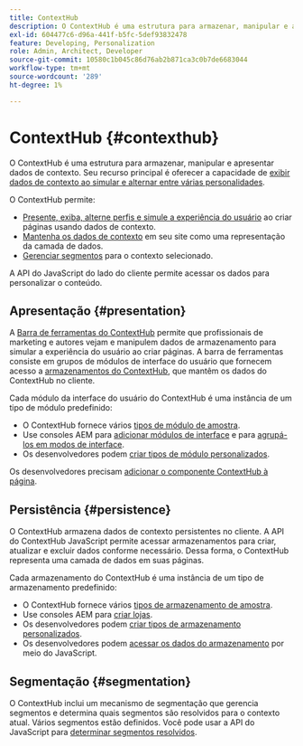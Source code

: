 ```yaml
---
title: ContextHub
description: O ContextHub é uma estrutura para armazenar, manipular e apresentar dados de contexto
exl-id: 604477c6-d96a-441f-b5fc-5def93832478
feature: Developing, Personalization
role: Admin, Architect, Developer
source-git-commit: 10580c1b045c86d76ab2b871ca3c0b7de6683044
workflow-type: tm+mt
source-wordcount: '289'
ht-degree: 1%

---
```


# ContextHub {#contexthub}

O ContextHub é uma estrutura para armazenar, manipular e apresentar dados de contexto. Seu recurso principal é oferecer a capacidade de [exibir dados de contexto ao simular e alternar entre várias personalidades](/help/sites-cloud/authoring/personalization/contexthub.md).

O ContextHub permite:

* [Presente, exiba, alterne perfis e simule a experiência do usuário](#presentation) ao criar páginas usando dados de contexto.
* [Mantenha os dados de contexto](#persistence) em seu site como uma representação da camada de dados.
* [Gerenciar segmentos](#segmentation) para o contexto selecionado.

A API do JavaScript do lado do cliente permite acessar os dados para personalizar o conteúdo.

## Apresentação {#presentation}

A [Barra de ferramentas do ContextHub](/help/sites-cloud/authoring/personalization/contexthub.md) permite que profissionais de marketing e autores vejam e manipulem dados de armazenamento para simular a experiência do usuário ao criar páginas. A barra de ferramentas consiste em grupos de módulos de interface do usuário que fornecem acesso a [armazenamentos do ContextHub](#persistence), que mantêm os dados do ContextHub no cliente.

Cada módulo da interface do usuário do ContextHub é uma instância de um tipo de módulo predefinido:

* O ContextHub fornece vários [tipos de módulo de amostra](sample-modules.md).
* Use consoles AEM para [adicionar módulos de interface](configuring-contexthub.md#adding-a-ui-module) e para [agrupá-los em modos de interface](configuring-contexthub.md#adding-a-ui-mode).
* Os desenvolvedores podem [criar tipos de módulo personalizados](extending-contexthub.md#creating-contexthub-ui-module-types).

Os desenvolvedores precisam [adicionar o componente ContextHub à página](configuring-contexthub.md).

## Persistência {#persistence}

O ContextHub armazena dados de contexto persistentes no cliente. A API do ContextHub JavaScript permite acessar armazenamentos para criar, atualizar e excluir dados conforme necessário. Dessa forma, o ContextHub representa uma camada de dados em suas páginas.

Cada armazenamento do ContextHub é uma instância de um tipo de armazenamento predefinido:

* O ContextHub fornece vários [tipos de armazenamento de amostra](sample-stores.md).
* Use consoles AEM para [criar lojas](configuring-contexthub.md#creating-a-contexthub-store).
* Os desenvolvedores podem [criar tipos de armazenamento personalizados](extending-contexthub.md#creating-custom-store-candidates).
* Os desenvolvedores podem [acessar os dados do armazenamento](adding-contexthub.md#interacting-with-contexthub-stores) por meio do JavaScript.

## Segmentação {#segmentation}

O ContextHub inclui um mecanismo de segmentação que gerencia segmentos e determina quais segmentos são resolvidos para o contexto atual. Vários segmentos estão definidos. Você pode usar a API do JavaScript para [determinar segmentos resolvidos](adding-contexthub.md#determining-resolved-contexthub-segments).
